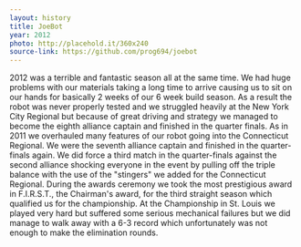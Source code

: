 ```yaml
---
layout: history
title: JoeBot
year: 2012
photo: http://placehold.it/360x240
source-link: https://github.com/prog694/joebot
---
```

2012 was a terrible and fantastic season all at the same time. We had huge problems with our materials taking a long time to arrive causing us to sit on our hands for basically 2 weeks of our 6 week build season. As a result the robot was never properly tested and we struggled heavily at the New York City Regional but because of great driving and strategy we managed to become the eighth alliance captain and finished in the quarter finals. As in 2011 we overhauled many features of our robot going into the Connecticut Regional. We were the seventh alliance captain and finished in the quarter-finals again. We did force a third match in the quarter-finals against the second alliance shocking everyone in the event by pulling off the triple balance with the use of the "stingers" we added for the Connecticut Regional. During the awards ceremony we took the most prestigious award in F.I.R.S.T., the Chairman's award, for the third straight season which qualified us for the championship. At the Championship in St. Louis we played very hard but suffered some serious mechanical failures but we did manage to walk away with a 6-3 record which unfortunately was not enough to make the elimination rounds.
